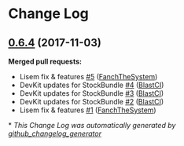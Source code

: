 # Change Log

## [0.6.4](https://github.com/sil-project/StockBundle/tree/0.6.4) (2017-11-03)
**Merged pull requests:**

- Lisem fix & features [\#5](https://github.com/sil-project/StockBundle/pull/5) ([FanchTheSystem](https://github.com/FanchTheSystem))
- DevKit updates for StockBundle [\#4](https://github.com/sil-project/StockBundle/pull/4) ([BlastCI](https://github.com/BlastCI))
- DevKit updates for StockBundle [\#3](https://github.com/sil-project/StockBundle/pull/3) ([BlastCI](https://github.com/BlastCI))
- DevKit updates for StockBundle [\#2](https://github.com/sil-project/StockBundle/pull/2) ([BlastCI](https://github.com/BlastCI))
- Lisem fix & features [\#1](https://github.com/sil-project/StockBundle/pull/1) ([FanchTheSystem](https://github.com/FanchTheSystem))



\* *This Change Log was automatically generated by [github_changelog_generator](https://github.com/skywinder/Github-Changelog-Generator)*